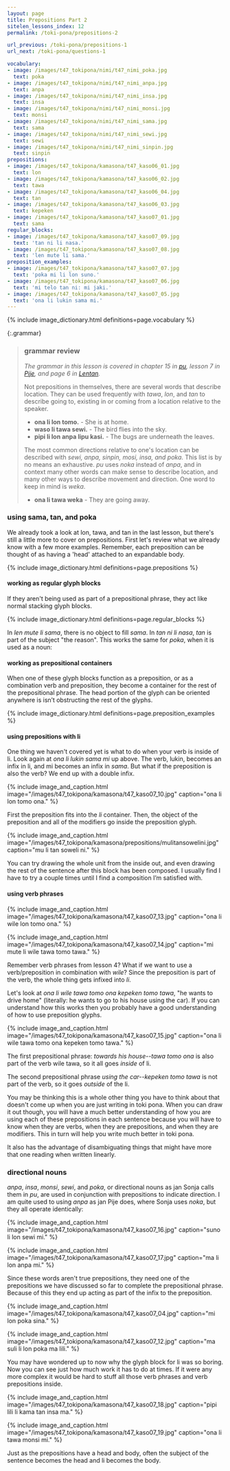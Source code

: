 ```yaml
---
layout: page
title: Prepositions Part 2
sitelen_lessons_index: 12
permalink: /toki-pona/prepositions-2

url_previous: /toki-pona/prepositions-1
url_next: /toki-pona/questions-1

vocabulary:
- image: /images/t47_tokipona/nimi/t47_nimi_poka.jpg
  text: poka
- image: /images/t47_tokipona/nimi/t47_nimi_anpa.jpg
  text: anpa
- image: /images/t47_tokipona/nimi/t47_nimi_insa.jpg
  text: insa
- image: /images/t47_tokipona/nimi/t47_nimi_monsi.jpg
  text: monsi
- image: /images/t47_tokipona/nimi/t47_nimi_sama.jpg
  text: sama
- image: /images/t47_tokipona/nimi/t47_nimi_sewi.jpg
  text: sewi
- image: /images/t47_tokipona/nimi/t47_nimi_sinpin.jpg
  text: sinpin
prepositions:
- image: /images/t47_tokipona/kamasona/t47_kaso06_01.jpg
  text: lon
- image: /images/t47_tokipona/kamasona/t47_kaso06_02.jpg
  text: tawa
- image: /images/t47_tokipona/kamasona/t47_kaso06_04.jpg
  text: tan
- image: /images/t47_tokipona/kamasona/t47_kaso06_03.jpg
  text: kepeken
- image: /images/t47_tokipona/kamasona/t47_kaso07_01.jpg
  text: sama
regular_blocks:
- image: /images/t47_tokipona/kamasona/t47_kaso07_09.jpg
  text: 'tan ni li nasa.'
- image: /images/t47_tokipona/kamasona/t47_kaso07_08.jpg
  text: 'len mute li sama.'
preposition_examples:
- image: /images/t47_tokipona/kamasona/t47_kaso07_07.jpg
  text: 'poka mi li lon suno.'
- image: /images/t47_tokipona/kamasona/t47_kaso07_06.jpg
  text: 'mi telo tan ni: mi jaki.'
- image: /images/t47_tokipona/kamasona/t47_kaso07_05.jpg
  text: 'ona li lukin sama mi.'
---
```


{% include image_dictionary.html definitions=page.vocabulary %}

{:.grammar}
>### grammar review
>
>_The grammar in this lesson is covered in chapter 15 in [pu](https://www.amazon.com/dp/B012M1RLXS), lesson 7 in [Pije](http://tokipona.net/tp/janpije/okamasona.php), and page 6 in [Lentan](https://rnd.neocities.org/tokipona/)._
>
> Not prepositions in themselves, there are several words that describe location. They can be used frequently with _tawa_, _lon_, and _tan_  to describe going to, existing in or coming from a location relative to the speaker.
>
>* __ona li lon tomo.__ - She is at home.
>* __waso li tawa sewi.__ - The bird flies into the sky.
>* __pipi li lon anpa lipu kasi.__ - The bugs are underneath the leaves.
>
>The most common directions relative to one's location can be described with _sewi, anpa, sinpin, mosi, insa, and poka_. This list is by no means an exhaustive. _pu_ uses _noka_ instead of _anpa_, and in context many other words can make sense to describe location, and many other ways to describe movement and direction. One word to keep in mind is _weka_.
>
>* __ona li tawa weka__ - They are going away.

### using sama, tan, and poka

We already took a look at lon, tawa, and tan in the last lesson, but there's still a little more to cover on prepositions. First let's review what we already know with a few more examples. Remember, each preposition can be thought of as having a 'head' attached to an expandable body.

{% include image_dictionary.html definitions=page.prepositions %}

#### working as regular glyph blocks

If they aren't being used as part of a prepositional phrase, they act like normal stacking glyph blocks.

{% include image_dictionary.html definitions=page.regular_blocks %}

In _len mute li sama_, there is no object to fill _sama_. In _tan ni li nasa_, _tan_ is part of the subject "the reason".  This works the same for _poka_, when it is used as a noun:

#### working as prepositional containers

When one of these glyph blocks function as a preposition, or as a combination verb and preposition, they become a container for the rest of the prepositional phrase. The head portion of the glyph can be oriented anywhere is isn’t obstructing the rest of the glyphs.

{% include image_dictionary.html definitions=page.preposition_examples %}

#### using prepositions with li

One thing we haven't covered yet is what to do when your verb is inside of li. Look again at _ona li lukin sama mi_ up above. The verb, lukin, becomes an infix in li, and mi becomes an infix in _sama_. But what if the preposition is also the verb? We end up with a double infix.

{% include image_and_caption.html image="/images/t47_tokipona/kamasona/t47_kaso07_10.jpg" caption="ona li lon tomo ona." %}

First the preposition fits into the _li_ container. Then, the object of the preposition and all of the modifiers go inside the preposition glyph.

{% include image_and_caption.html image="/images/t47_tokipona/kamasona/prepositions/mulitansowelini.jpg" caption="mu li tan soweli ni." %}

You can try drawing the whole unit from the inside out, and even drawing the rest of the sentence after this block has been composed. I usually find I have to try a couple times until I find a composition I’m satisfied with.

#### using verb phrases

{% include image_and_caption.html image="/images/t47_tokipona/kamasona/t47_kaso07_13.jpg" caption="ona li wile lon tomo ona." %}

{% include image_and_caption.html image="/images/t47_tokipona/kamasona/t47_kaso07_14.jpg" caption="mi mute li wile tawa tomo tawa." %}

Remember verb phrases from lesson 4? What if we want to use a verb/preposition in combination with _wile_? Since the preposition is part of the verb, the whole thing gets infixed into _li_.

Let's look at _ona li wile tawa tomo ona kepeken tomo tawa_, "he wants to drive home" (literally: he wants to go to his house using the car). If you can understand how this works then you probably have a good understanding of how to use preposition glyphs.

{% include image_and_caption.html image="/images/t47_tokipona/kamasona/t47_kaso07_15.jpg" caption="ona li wile tawa tomo ona kepeken tomo tawa." %}

The first prepositional phrase: _towards his house--tawa tomo ona_ is also part of the verb wile tawa, so it all goes _inside_ of li.

The second prepositional phrase _using the car--kepeken tomo tawa_ is not part of the verb, so it goes _outside_ of the li.

You may be thinking this is a whole other thing you have to think about that doesn't come up when you are just writing in toki pona. When you can draw it out though, you will have a much better understanding of how you are using each of these prepositions in each sentence because you will have to know when they are verbs, when they are prepositions, and when they are modifiers. This in turn will help you write much better in toki pona.

It also has the advantage of disambiguating things that might have more that one reading when written linearly.

### directional nouns

_anpa_, _insa_, _monsi_, _sewi_, and _poka_, or directional nouns as jan Sonja calls them in _pu_, are used in conjunction with prepositions to indicate direction. I am quite used to using _anpa_ as jan Pije does, where Sonja uses _noka_, but they all operate identically:

{% include image_and_caption.html image="/images/t47_tokipona/kamasona/t47_kaso07_16.jpg" caption="suno li lon sewi mi." %}

{% include image_and_caption.html image="/images/t47_tokipona/kamasona/t47_kaso07_17.jpg" caption="ma li lon anpa mi." %}

Since these words aren't true prepositions, they need one of the prepositions we have discussed so far to complete the prepositional phrase. Because of this they end up acting as part of the infix to the preposition.

{% include image_and_caption.html image="/images/t47_tokipona/kamasona/t47_kaso07_04.jpg" caption="mi lon poka sina." %}

{% include image_and_caption.html image="/images/t47_tokipona/kamasona/t47_kaso07_12.jpg" caption="ma suli li lon poka ma lili." %}

You may have wondered up to now why the glyph block for li was so boring. Now you can see just how much work it has to do at times. If it were any more complex it would be hard to stuff all those verb phrases and verb prepositions inside.

{% include image_and_caption.html image="/images/t47_tokipona/kamasona/t47_kaso07_18.jpg" caption="pipi lili li kama tan insa ma." %}

{% include image_and_caption.html image="/images/t47_tokipona/kamasona/t47_kaso07_19.jpg" caption="ona li tawa monsi mi." %}

Just as the prepositions have a head and body, often the subject of the sentence becomes the head and li becomes the body.
